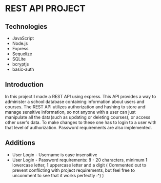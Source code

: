 # REST API PROJECT

## Technologies
* JavaScript
* Node.js
* Express
* Sequelize
* SQLite
* bcryptjs
* basic-auth

## Introduction
In this project I made a REST API using express. This API provides a way to administer a school database containing information about users and courses. The REST API utilizes authorization and hashing to store and manage sensitive information, so not anyone with a user can just manipulate all the data(such as updating or deleting courses), or access other user's data. To make changes to these one has to login to a user with that level of authorization. Password requirements are also implemented.

## Additions
* User Login - Username is case insensitive
* User Login - Password requirements: 8 - 20 characters, minimum 1 lowercase letter, 1 uppercase letter and a digit ( Commented out to prevent conflicting with project requirements, but feel free to uncomment to see that it works perfectly :^) )
